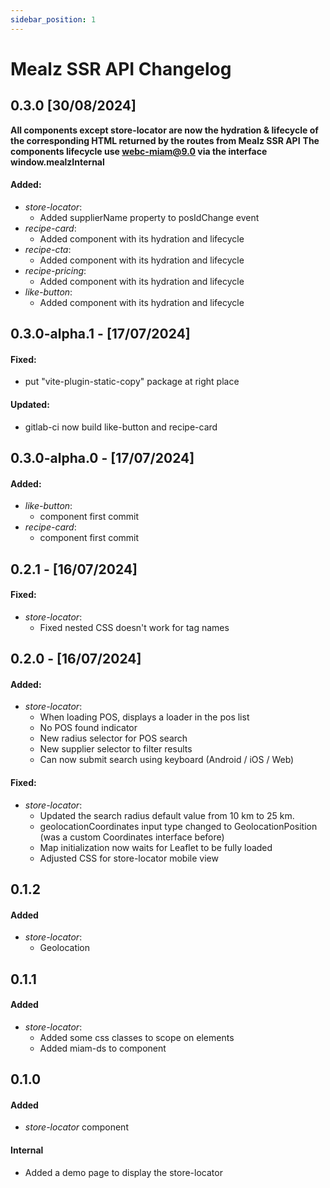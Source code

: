 ```yaml
---
sidebar_position: 1
---
```


# Mealz SSR API Changelog 
## 0.3.0 [30/08/2024]

**All components except store-locator are now the hydration & lifecycle of the corresponding HTML returned by the routes from Mealz SSR API**
**The components lifecycle use webc-miam@9.0 via the interface window.mealzInternal**

#### Added:
- *store-locator*:
    - Added supplierName property to posIdChange event
- *recipe-card*:
    - Added component with its hydration and lifecycle
- *recipe-cta*:
    - Added component with its hydration and lifecycle
- *recipe-pricing*:
    - Added component with its hydration and lifecycle
- *like-button*:
    - Added component with its hydration and lifecycle


## 0.3.0-alpha.1 - [17/07/2024]
#### Fixed:
- put "vite-plugin-static-copy" package at right place

#### Updated:
- gitlab-ci now build like-button and recipe-card

## 0.3.0-alpha.0 - [17/07/2024]

#### Added:
- *like-button*:
    - component first commit
- *recipe-card*:
    - component first commit

## 0.2.1 - [16/07/2024]

#### Fixed:
- *store-locator*:
    - Fixed nested CSS doesn't work for tag names

## 0.2.0 - [16/07/2024]

#### Added:
- *store-locator*:
    - When loading POS, displays a loader in the pos list
    - No POS found indicator
    - New radius selector for POS search
    - New supplier selector to filter results
    - Can now submit search using keyboard (Android / iOS / Web)

#### Fixed:
- *store-locator*:
    - Updated the search radius default value from 10 km to 25 km.
    - geolocationCoordinates input type changed to GeolocationPosition (was a custom Coordinates interface before)
    - Map initialization now waits for Leaflet to be fully loaded
    - Adjusted CSS for store-locator mobile view

## 0.1.2

#### Added
- *store-locator*:
    - Geolocation

## 0.1.1

#### Added
- *store-locator*:
    - Added some css classes to scope on elements
    - Added miam-ds to component

## 0.1.0

#### Added
- *store-locator* component

#### Internal
- Added a demo page to display the store-locator
